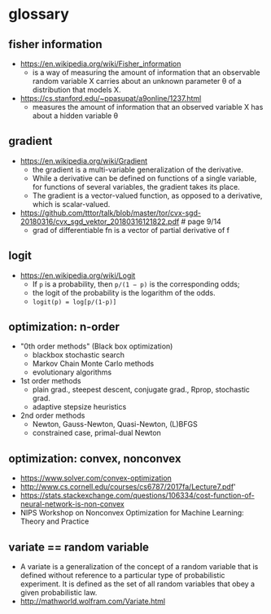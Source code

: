 # glossary

## fisher information
* https://en.wikipedia.org/wiki/Fisher_information
  * is a way of measuring the amount of information that 
    an observable random variable X carries about an unknown parameter θ of a distribution that models X.
* https://cs.stanford.edu/~ppasupat/a9online/1237.html
  *  measures the amount of information that an observed variable X has about a hidden variable θ
  
## gradient
* https://en.wikipedia.org/wiki/Gradient
  * the gradient is a multi-variable generalization of the derivative.
  * While a derivative can be defined on functions of a single variable,
    for functions of several variables, the gradient takes its place.
  * The gradient is a vector-valued function, as opposed to a derivative, which is scalar-valued.
* https://github.com/tttor/talk/blob/master/tor/cvx-sgd-20180316/cvx_sgd_vektor_20180316121822.pdf # page 9/14
  * grad of differentiable fn is a vector of partial derivative of f

## logit
* https://en.wikipedia.org/wiki/Logit
  * If `p` is a probability, then `p/(1 − p)` is the corresponding odds;
  * the logit of the probability is the logarithm of the odds.
  * `logit(p) = log[p/(1-p)]`

## optimization: n-order
* "0th order methods" (Black box optimization)
  * blackbox stochastic search
  * Markov Chain Monte Carlo methods
  * evolutionary algorithms
* 1st order methods
  * plain grad., steepest descent, conjugate grad., Rprop, stochastic grad. 
  * adaptive stepsize heuristics
* 2nd order methods
  * Newton, Gauss-Newton, Quasi-Newton, (L)BFGS
  * constrained case, primal-dual Newton 
 
## optimization: convex, nonconvex
* https://www.solver.com/convex-optimization
* http://www.cs.cornell.edu/courses/cs6787/2017fa/Lecture7.pdf'
* https://stats.stackexchange.com/questions/106334/cost-function-of-neural-network-is-non-convex
* NIPS Workshop on Nonconvex Optimization for Machine Learning: Theory and Practice

## variate == random variable
* A variate is a generalization of the concept of a random variable 
  that is defined without reference to a particular type of probabilistic experiment. 
  It is defined as the set of all random variables that obey a given probabilistic law.
* http://mathworld.wolfram.com/Variate.html
